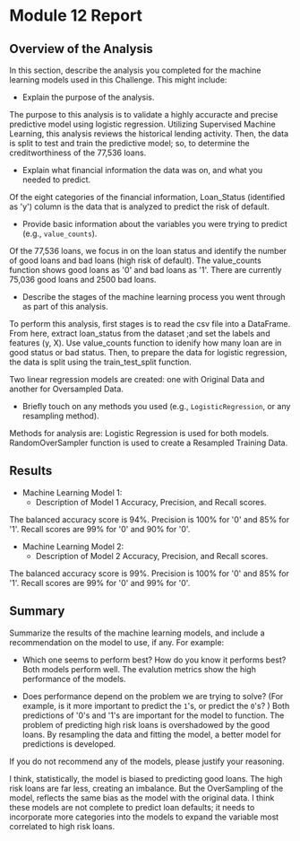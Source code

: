 # Module 12 Report 

## Overview of the Analysis

In this section, describe the analysis you completed for the machine learning models used in this Challenge. This might include:

* Explain the purpose of the analysis.

The purpose to this analysis is to validate a highly accuracte and precise predictive model using logistic regression. Utilizing Supervised Machine Learning, this analysis reviews the historical lending activity. Then, the data is split to test and train the predictive model; so, to determine the creditworthiness of the 77,536 loans.


* Explain what financial information the data was on, and what you needed to predict.

Of the eight categories of the financial information, Loan_Status (identified as 'y') column is the data that is analyzed to predict the risk of default. 


* Provide basic information about the variables you were trying to predict (e.g., `value_counts`).

Of the 77,536 loans, we focus in on the loan status and identify the number of good loans and bad loans (high risk of default). The value_counts function shows good loans as '0' and bad loans as '1'. There are currently 75,036 good loans and 2500 bad loans.


* Describe the stages of the machine learning process you went through as part of this analysis.

To perform this analysis, first stages is to read the csv file into a DataFrame. From here, extract loan_status from the dataset ;and set the labels and features (y, X). Use value_counts function to idenify how many loan are in good status or bad status. Then, to prepare the data for logistic regression, the data is split using the train_test_split function.

Two linear regression models are created: one with Original Data and another for Oversampled Data.


* Briefly touch on any methods you used (e.g., `LogisticRegression`, or any resampling method).

Methods for analysis are: 
Logistic Regression is used for both models.
RandomOverSampler function is used to create a Resampled Training Data. 


## Results

* Machine Learning Model 1:
  * Description of Model 1 Accuracy, Precision, and Recall scores.
  
The balanced accuracy score is 94%. Precision is 100% for '0' and 85% for '1'. Recall scores are 99% for '0' and 90% for '0'.

* Machine Learning Model 2:
  * Description of Model 2 Accuracy, Precision, and Recall scores.
  
The balanced accuracy score is 99%. Precision is 100% for '0' and 85% for '1'. Recall scores are 99% for '0' and 99% for '0'.


## Summary

Summarize the results of the machine learning models, and include a recommendation on the model to use, if any. For example:

* Which one seems to perform best? How do you know it performs best?
Both models perform well. The evalution metrics show the high performance of the models.

* Does performance depend on the problem we are trying to solve? (For example, is it more important to predict the `1`'s, or predict the `0`'s? )
Both predictions of '0's and '1's are important for the model to function. The problem of predicting high risk loans is overshadowed by the good loans. By resampling the data and fitting the model, a better model for predictions is developed.

If you do not recommend any of the models, please justify your reasoning.

I think, statistically, the model is biased to predicting good loans. The high risk loans are far less, creating an imbalance. But the OverSampling of the model, reflects the same bias as the model with the original data. I think these models are not complete to predict loan defaults; it needs to incorporate more categories into the models to expand the variable most correlated to high risk loans.
